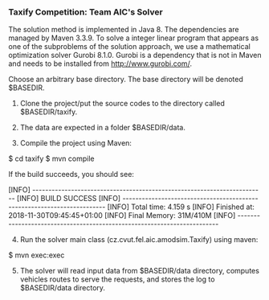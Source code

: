 ### Taxify Competition: Team AIC's Solver

The solution method is implemented in Java 8. The dependencies are managed by Maven 3.3.9. 
To solve a integer linear program that appears as one of the subproblems of the solution approach, we use a mathematical optimization solver Gurobi 8.1.0. Gurobi is a dependency that is not in Maven and needs to be installed from http://www.gurobi.com/. 

Choose an arbitrary base directory. The base directory will be denoted $BASEDIR. 

1. Clone the project/put the source codes to the directory called $BASEDIR/taxify. 

2. The data are expected in a folder $BASEDIR/data.

3. Compile the project using Maven:

$ cd taxify
$ mvn compile

If the build succeeds, you should see:

[INFO] ------------------------------------------------------------------------
[INFO] BUILD SUCCESS
[INFO] ------------------------------------------------------------------------
[INFO] Total time: 4.159 s
[INFO] Finished at: 2018-11-30T09:45:45+01:00
[INFO] Final Memory: 31M/410M
[INFO] ------------------------------------------------------------------------
 

4. Run the solver main class (cz.cvut.fel.aic.amodsim.Taxify) using maven: 

$ mvn exec:exec

5. The solver will read input data from $BASEDIR/data directory, computes vehicles routes to serve the requests, and stores the log to $BASEDIR/data directory. 


